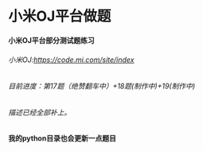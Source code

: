 # 小米OJ平台做题
#### 小米OJ平台部分测试题练习
###### 小米OJ:https://code.mi.com/site/index
###### 目前进度：第17题（绝赞翻车中）+18题(制作中)+19(制作中)
######  描述已经全部补上。

#### 我的python目录也会更新一点题目